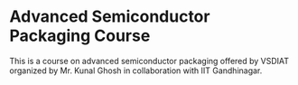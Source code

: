 # Advanced Semiconductor Packaging Course
This is a course on advanced semiconductor packaging offered by VSDIAT organized by Mr. Kunal Ghosh in collaboration with IIT Gandhinagar.
